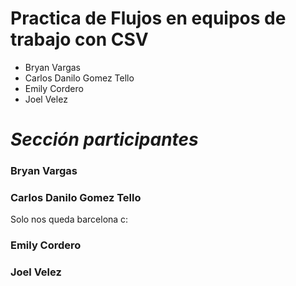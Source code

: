 
# **Practica de Flujos en equipos de trabajo con CSV**

- Bryan Vargas
- Carlos Danilo Gomez Tello
- Emily Cordero
- Joel Velez

# *Sección participantes*

### **Bryan Vargas**

### **Carlos  Danilo Gomez Tello**

Solo nos queda barcelona c:

### **Emily Cordero**

### **Joel Velez**
